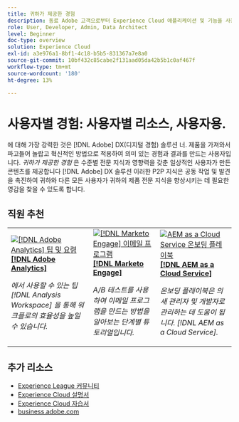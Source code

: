 ```yaml
---
title: 귀하가 제공한 경험
description: 동료 Adobe 고객으로부터 Experience Cloud 애플리케이션 및 기능을 사용하는 방법에 대해 알아보십시오.
role: User, Developer, Admin, Data Architect
level: Beginner
doc-type: overview
solution: Experience Cloud
exl-id: a3e976a1-8bf1-4c18-b5b5-831367a7e8a0
source-git-commit: 10bf432c85cabe2f131aad05da42b5b1c0af467f
workflow-type: tm+mt
source-wordcount: '180'
ht-degree: 13%

---
```


# 사용자별 경험: 사용자별 리소스, 사용자용.

에 대해 가장 강력한 것은 [!DNL Adobe] DX(디지털 경험) 솔루션 너. 제품을 가져와서 파고들어 놀랍고 혁신적인 방법으로 적용하여 의미 있는 경험과 결과를 만드는 사용자입니다. _귀하가 제공한 경험_ 은 수준별 전문 지식과 영향력을 갖춘 일상적인 사용자가 만든 콘텐츠를 제공합니다 [!DNL Adobe] DX 솔루션 이러한 P2P 지식은 공동 작업 및 발견을 촉진하여 귀하와 다른 모든 사용자가 귀하의 제품 전문 지식을 향상시키는 데 필요한 영감을 찾을 수 있도록 합니다.

<div id="recs-overview-body-1"></div>
<div id="recs-overview-body-2"></div>
<div id="recs-overview-body-3"></div>
<div id="recs-overview-body-4"></div>
<div id="recs-overview-body-5"></div>
<div id="recs-overview-body-6"></div>

<div id="staff-picks-section">

## 직원 추천

<table>
<tr>
  <td>
    <a href="/help/analytics/analysis-workspace/tips-and-tricks/right-click-tips-and-tricks-for-more-efficient-workflows.md">
      <img alt="[!DNL Adobe Analytics] 팁 및 요령" src="https://video.tv.adobe.com/v/3417736?format=jpeg" />
    </a>
    <div>
      <a href="/help/analytics/analysis-workspace/tips-and-tricks/right-click-tips-and-tricks-for-more-efficient-workflows.md">
    <strong>[!DNL Adobe Analytics]</strong>
    </a>
    </div>
    <p>
    <em>에서 사용할 수 있는 팁 [!DNL Analysis Workspace] 을 통해 워크플로의 효율성을 높일 수 있습니다.</em>
    <p>
  </td>
  <td>
    <a href="/help/marketo/programs/email-programs.md">
      <img alt="[!DNL Marketo Engage] 이메일 프로그램" src="https://video.tv.adobe.com/v/3419440?format=jpeg" />
    </a>
    <div>
      <a href="/help/marketo/programs/email-programs.md">
    <strong>[!DNL Marketo Engage]</strong>
    </a>
    </div>
    <p>
    <em>A/B 테스트를 사용하여 이메일 프로그램을 만드는 방법을 알아보는 단계별 튜토리얼입니다.</em>
    <p>
  </td>
  <td>
    <a href="/help/experience-manager/cloud-service/expert-resources/aem-champions/onboarding-playbook.md">
      <img alt="AEM as a Cloud Service 온보딩 플레이북" src="https://video.tv.adobe.com/v/3419299?format=jpeg" />
    </a>
    <div>
      <a href="/help/experience-manager/cloud-service/expert-resources/aem-champions/onboarding-playbook.md">
    <strong>[!DNL AEM as a Cloud Service]</strong>
    </a>
    </div>
    <p>
    <em>온보딩 플레이북은 의 새 관리자 및 개발자로 관리하는 데 도움이 됩니다. [!DNL AEM as a Cloud Service].</em>
    <p>
  </td>
</tr>
</table>
</div>

## 추가 리소스

* [Experience League 커뮤니티](https://experienceleaguecommunities.adobe.com/)
* [Experience Cloud 설명서](https://experienceleague.adobe.com/docs/)
* [Experience Cloud 자습서](https://experienceleague.adobe.com/docs/home-tutorials.html)
* [business.adobe.com](https://business.adobe.com)

